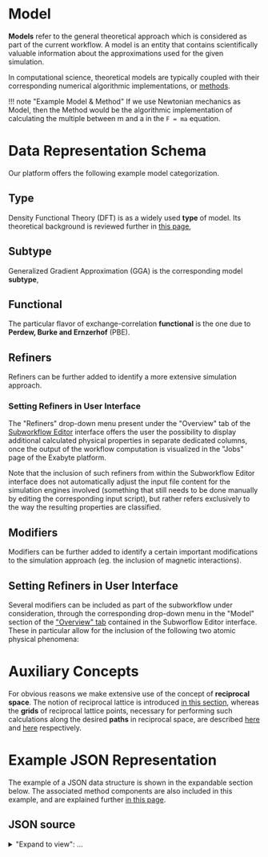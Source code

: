 # Model

**Models** refer to the general theoretical approach which is considered as part of the current workflow. A model is an entity that contains scientifically valuable information about the approximations used for the given simulation.

In computational science, theoretical models are typically coupled with their corresponding numerical algorithmic implementations, or [methods](/methods/overview.md).
 
!!! note "Example Model & Method"
    If we use Newtonian mechanics as Model, then the Method would be the algorithmic implementation of calculating the multiple between m and a in the `F = ma` equation.

# Data Representation Schema

Our platform offers the following example model categorization.
 
## Type
  
Density Functional Theory (DFT) is as a widely used **type** of model. Its theoretical background is reviewed further in [this page](/models/dft/overview.md), 

## Subtype
 
Generalized Gradient Approximation (GGA) is the corresponding model **subtype**, 

## Functional

The particular flavor of exchange-correlation **functional** is the one due to **Perdew, Burke and Ernzerhof** (PBE).

## Refiners 

Refiners can be further added to identify a more extensive simulation approach.

### Setting Refiners in User Interface

The "Refiners" drop-down menu present under the "Overview" tab of the [Subworkflow Editor](/workflow-designer/subworkflow-editor/overview.md) interface offers the user the possibility to display additional calculated physical properties in separate dedicated columns, once the output of the workflow computation is visualized in the "Jobs" page of the Exabyte platform. 

Note that the inclusion of such refiners from within the Subworkflow Editor interface does not automatically adjust the input file content for the simulation engines involved (something that still needs to be done manually by editing the corresponding input script), but rather refers exclusively to the way the resulting properties are classified.

## Modifiers

Modifiers can be further added to identify a certain important modifications to the simulation approach (eg. the inclusion of magnetic interactions).

## Setting Refiners in User Interface

Several modifiers can be included as part of the subworkflow under consideration, through the corresponding drop-down menu in the "Model" section of the ["Overview" tab](/workflow-designer/subworkflow-editor/overview.md) contained in the Subworflow Editor interface. These in particular allow for the inclusion of the following two atomic physical phenomena:



# Auxiliary Concepts

For obvious reasons we make extensive use of the concept of **reciprocal space**. The notion of reciprocal lattice is introduced [in this section](auxiliary-concepts/reciprocal-space.md), whereas the **grids** of reciprocal lattice points, necessary for performing such calculations along the desired **paths** in reciprocal space, are described [here](auxiliary-concepts/reciprocal-space/sampling.md) and [here](auxiliary-concepts/reciprocal-space/paths.md) respectively.

# Example JSON Representation

The example of a JSON data structure is shown in the expandable section below. The associated method components are also included in this example, and are explained further [in this page](/methods/overview.md). 

## JSON source

<details markdown="1">
  <summary>
     "Expand to view": ...
  </summary>

```json
{
    "model": {
        "type": "dft",
        "subtype": "gga",
        "method": {
            "type": "pseudopotential",
            "subtype": "paw",
            "data": {
                "pseudo": [
                    { ...pseudopotentialData }
                ]
            }
        }
    }
}
```

</details>
